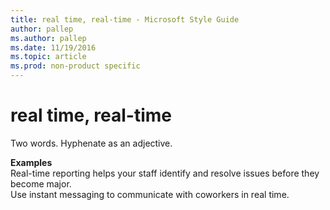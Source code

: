 ```yaml
---
title: real time, real-time - Microsoft Style Guide
author: pallep
ms.author: pallep
ms.date: 11/19/2016
ms.topic: article
ms.prod: non-product specific
---
```


# real time, real-time

Two words. Hyphenate as an adjective.

**Examples**  
Real-time reporting helps your staff identify and resolve issues before they become major.  
Use instant messaging to communicate with coworkers in real time.
